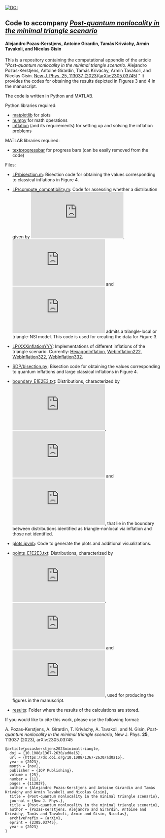 [![DOI](https://zenodo.org/badge/DOI/10.5281/zenodo.7912221.svg)](https://doi.org/10.5281/zenodo.7912221)

## Code to accompany *[Post-quantum nonlocality in the minimal triangle scenario](https://www.arxiv.org/abs/2305.03745)*
#### Alejandro Pozas-Kerstjens, Antoine Girardin, Tamás Kriváchy, Armin Tavakoli, and Nicolas Gisin

This is a repository containing the computational appendix of the article "*Post-quantum nonlocality in the minimal triangle scenario*. Alejandro Pozas-Kerstjens, Antoine Girardin, Tamás Kriváchy, Armin Tavakoli, and Nicolas Gisin. [New J. Phys. 25, 113037 (2023)](https://doi.org/10.1088/1367-2630/ad0a16)([arXiv:2305.03745](https://www.arxiv.org/abs/2305.03745))." It provides the codes for obtaining the results depicted in Figures 3 and 4 in the manuscript.

The code is written in Python and MATLAB.

Python libraries required:
- [matplotlib](https://matplotlib.org) for plots
- [numpy](https://www.numpy.org) for math operations
- [inflation](https://www.github.com/ecboghiu/inflation) (and its requirements) for setting up and solving the inflation problems

MATLAB libraries required:
- [textprogressbar](https://github.com/megasthenis/textprogressbar) for progress bars (can be easily removed from the code)

Files:

  - [LP/bisection.m](https://github.com/apozas/minimal-triangle/blob/main/LP/bisection.m): Bisection code for obtaining the values corresponding to classical inflations in Figure 4.

  - [LP/compute_compatibility.m](https://github.com/apozas/minimal-triangle/blob/main/LP/compute_compatibility.m): Code for assessing whether a distribution given by ![](https://latex.codecogs.com/svg.latex?E_1), ![](https://latex.codecogs.com/svg.latex?E_2) and ![](https://latex.codecogs.com/svg.latex?E_3) admits a triangle-local or triangle-NSI model. This code is used for creating the data for Figure 3.

  - [LP/XXXinflationYYY](https://github.com/apozas/minimal-triangle/blob/main/LP/): Implementations of different inflations of the triangle scenario. Currently: [HexagonInflation](https://github.com/apozas/minimal-triangle/blob/main/LP/HexagonInflation.m), [WebInflation222](https://github.com/apozas/minimal-triangle/blob/main/LP/WebInflation222.m), [WebInflation322](https://github.com/apozas/minimal-triangle/blob/main/LP/WebInflation322.m), [WebInflation332](https://github.com/apozas/minimal-triangle/blob/main/LP/WebInflation332.m).

  - [SDP/bisection.py](https://github.com/apozas/minimal-triangle/blob/main/SDP/bisection.py): Bisection code for obtaining the values corresponding to quantum inflations and large classical inflations in Figure 4.

  - [boundary_E1E2E3.txt](https://github.com/apozas/minimal-triangle/blob/main/boundary_E1E2E3.txt): Distributions, characterized by ![](https://latex.codecogs.com/svg.latex?E_1), ![](https://latex.codecogs.com/svg.latex?E_2) and ![](https://latex.codecogs.com/svg.latex?E_3), that lie in the boundary between distributions identified as triangle-nonlocal via inflation and those not identified.
  
  - [plots.ipynb](https://github.com/apozas/minimal-triangle/blob/main/plots.ipynb): Code to generate the plots and additional visualizations.

  - [points_E1E2E3.txt](https://github.com/apozas/minimal-triangle/blob/main/points_E1E2E3.txt): Distributions, characterized by ![](https://latex.codecogs.com/svg.latex?E_1), ![](https://latex.codecogs.com/svg.latex?E_2) and ![](https://latex.codecogs.com/svg.latex?E_3), used for producing the figures in the manuscript.

  - [results](https://github.com/apozas/minimal-triangle/blob/main/results/): Folder where the results of the calculations are stored.

If you would like to cite this work, please use the following format:

A. Pozas-Kerstjens, A. Girardin, T. Kriváchy, A. Tavakoli, and N. Gisin, _Post-quantum nonlocality in the minimal triangle scenario_, New J. Phys. **25**, 113037 (2023), arXiv:2305.03745

```
@article{pozaskerstjens2023minimaltriangle,
  doi = {10.1088/1367-2630/ad0a16},
  url = {https://dx.doi.org/10.1088/1367-2630/ad0a16},
  year = {2023},
  month = {nov},
  publisher = {IOP Publishing},
  volume = {25},
  number = {11},
  pages = {113037},
  author = {Alejandro Pozas-Kerstjens and Antoine Girardin and Tamás Kriváchy and Armin Tavakoli and Nicolas Gisin},
  title = {Post-quantum nonlocality in the minimal triangle scenario},
  journal = {New J. Phys.},
  title = {Post-quantum nonlocality in the minimal triangle scenario},
  author = {Pozas-Kerstjens, Alejandro and Girardin, Antoine and Kriváchy, Tamás and Tavakoli, Armin and Gisin, Nicolas},
  archivePrefix = {arXiv},
  eprint = {2305.03745},
  year = {2023}
}
```
